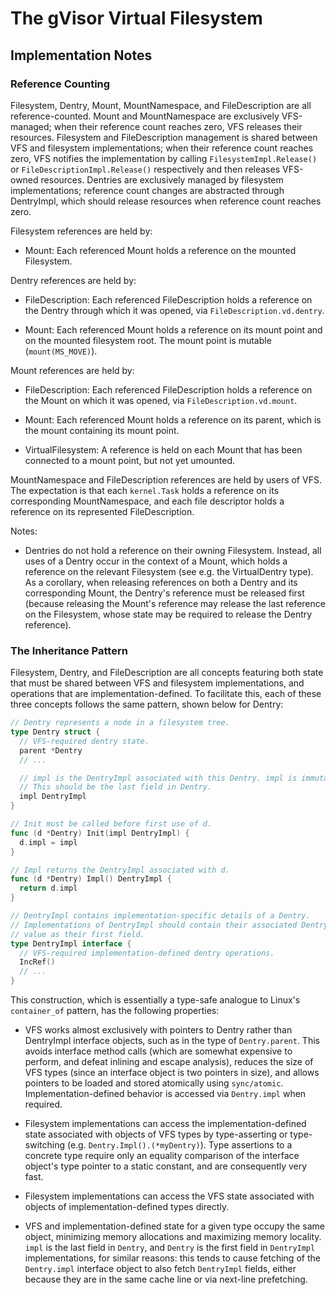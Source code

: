 # The gVisor Virtual Filesystem

## Implementation Notes

### Reference Counting

Filesystem, Dentry, Mount, MountNamespace, and FileDescription are all
reference-counted. Mount and MountNamespace are exclusively VFS-managed; when
their reference count reaches zero, VFS releases their resources. Filesystem and
FileDescription management is shared between VFS and filesystem implementations;
when their reference count reaches zero, VFS notifies the implementation by
calling `FilesystemImpl.Release()` or `FileDescriptionImpl.Release()`
respectively and then releases VFS-owned resources. Dentries are exclusively
managed by filesystem implementations; reference count changes are abstracted
through DentryImpl, which should release resources when reference count reaches
zero.

Filesystem references are held by:

-   Mount: Each referenced Mount holds a reference on the mounted Filesystem.

Dentry references are held by:

-   FileDescription: Each referenced FileDescription holds a reference on the
    Dentry through which it was opened, via `FileDescription.vd.dentry`.

-   Mount: Each referenced Mount holds a reference on its mount point and on the
    mounted filesystem root. The mount point is mutable (`mount(MS_MOVE)`).

Mount references are held by:

-   FileDescription: Each referenced FileDescription holds a reference on the
    Mount on which it was opened, via `FileDescription.vd.mount`.

-   Mount: Each referenced Mount holds a reference on its parent, which is the
    mount containing its mount point.

-   VirtualFilesystem: A reference is held on each Mount that has been connected
    to a mount point, but not yet umounted.

MountNamespace and FileDescription references are held by users of VFS. The
expectation is that each `kernel.Task` holds a reference on its corresponding
MountNamespace, and each file descriptor holds a reference on its represented
FileDescription.

Notes:

-   Dentries do not hold a reference on their owning Filesystem. Instead, all
    uses of a Dentry occur in the context of a Mount, which holds a reference on
    the relevant Filesystem (see e.g. the VirtualDentry type). As a corollary,
    when releasing references on both a Dentry and its corresponding Mount, the
    Dentry's reference must be released first (because releasing the Mount's
    reference may release the last reference on the Filesystem, whose state may
    be required to release the Dentry reference).

### The Inheritance Pattern

Filesystem, Dentry, and FileDescription are all concepts featuring both state
that must be shared between VFS and filesystem implementations, and operations
that are implementation-defined. To facilitate this, each of these three
concepts follows the same pattern, shown below for Dentry:

```go
// Dentry represents a node in a filesystem tree.
type Dentry struct {
  // VFS-required dentry state.
  parent *Dentry
  // ...

  // impl is the DentryImpl associated with this Dentry. impl is immutable.
  // This should be the last field in Dentry.
  impl DentryImpl
}

// Init must be called before first use of d.
func (d *Dentry) Init(impl DentryImpl) {
  d.impl = impl
}

// Impl returns the DentryImpl associated with d.
func (d *Dentry) Impl() DentryImpl {
  return d.impl
}

// DentryImpl contains implementation-specific details of a Dentry.
// Implementations of DentryImpl should contain their associated Dentry by
// value as their first field.
type DentryImpl interface {
  // VFS-required implementation-defined dentry operations.
  IncRef()
  // ...
}
```

This construction, which is essentially a type-safe analogue to Linux's
`container_of` pattern, has the following properties:

-   VFS works almost exclusively with pointers to Dentry rather than DentryImpl
    interface objects, such as in the type of `Dentry.parent`. This avoids
    interface method calls (which are somewhat expensive to perform, and defeat
    inlining and escape analysis), reduces the size of VFS types (since an
    interface object is two pointers in size), and allows pointers to be loaded
    and stored atomically using `sync/atomic`. Implementation-defined behavior
    is accessed via `Dentry.impl` when required.

-   Filesystem implementations can access the implementation-defined state
    associated with objects of VFS types by type-asserting or type-switching
    (e.g. `Dentry.Impl().(*myDentry)`). Type assertions to a concrete type
    require only an equality comparison of the interface object's type pointer
    to a static constant, and are consequently very fast.

-   Filesystem implementations can access the VFS state associated with objects
    of implementation-defined types directly.

-   VFS and implementation-defined state for a given type occupy the same
    object, minimizing memory allocations and maximizing memory locality. `impl`
    is the last field in `Dentry`, and `Dentry` is the first field in
    `DentryImpl` implementations, for similar reasons: this tends to cause
    fetching of the `Dentry.impl` interface object to also fetch `DentryImpl`
    fields, either because they are in the same cache line or via next-line
    prefetching.
